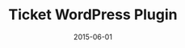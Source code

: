 ---
title: Ticket WordPress Plugin
date: 2015-06-01
type: WordPress
excerpt: WordPress Plugin for customer service ticketing system.
envato: 
github: https://github.com/ivanchromjak/pressapps-ticket
---